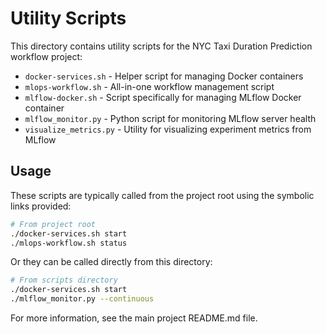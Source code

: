# Utility Scripts

This directory contains utility scripts for the NYC Taxi Duration Prediction workflow project:

- `docker-services.sh` - Helper script for managing Docker containers
- `mlops-workflow.sh` - All-in-one workflow management script
- `mlflow-docker.sh` - Script specifically for managing MLflow Docker container
- `mlflow_monitor.py` - Python script for monitoring MLflow server health
- `visualize_metrics.py` - Utility for visualizing experiment metrics from MLflow

## Usage

These scripts are typically called from the project root using the symbolic links provided:

```bash
# From project root
./docker-services.sh start
./mlops-workflow.sh status
```

Or they can be called directly from this directory:

```bash
# From scripts directory
./docker-services.sh start
./mlflow_monitor.py --continuous
```

For more information, see the main project README.md file.

